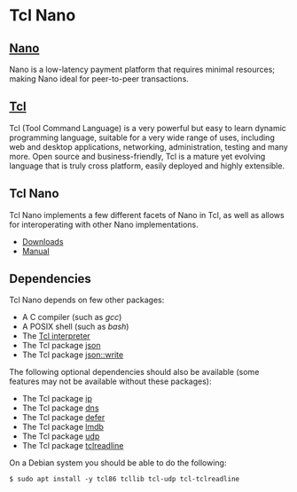 Tcl Nano
========

[Nano](https://nano.org)
------------------------
Nano is a low-latency payment platform that requires minimal resources; making Nano ideal for peer-to-peer transactions.

[Tcl](https://www.tcl-lang.org/)
--------------------------------
Tcl (Tool Command Language) is a very powerful but easy to learn dynamic programming language, suitable for a very wide range of uses, including web and desktop applications, networking, administration, testing and many more. Open source and business-friendly, Tcl is a mature yet evolving language that is truly cross platform, easily deployed and highly extensible.

Tcl Nano
--------
Tcl Nano implements a few different facets of Nano in Tcl, as well as allows
for interoperating with other Nano implementations.

   - [Downloads](/wiki/Downloads)
   - [Manual](/wiki/Manual)

Dependencies
------------
Tcl Nano depends on few other packages:

   - A C compiler (such as _gcc_)
   - A POSIX shell (such as _bash_)
   - The [Tcl interpreter](https://www.tcl-lang.org/)
   - The Tcl package [json](https://core.tcl.tk/tcllib/dir?ci=trunk&name=modules/json&type=tree)
   - The Tcl package [json::write](https://core.tcl.tk/tcllib/dir?ci=trunk&name=modules/json&type=tree)

The following optional dependencies should also be available (some features may not be
available without these packages):
   - The Tcl package [ip](https://core.tcl.tk/tcllib/dir?ci=trunk&name=modules/dns&type=tree)
   - The Tcl package [dns](https://core.tcl.tk/tcllib/dir?ci=trunk&name=modules/dns&type=tree)
   - The Tcl package [defer](https://core.tcl.tk/tcllib/dir?ci=trunk&name=modules/defer&type=tree)
   - The Tcl package [lmdb](https://github.com/ray2501/tcl-lmdb)
   - The Tcl package [udp](http://tcludp.sourceforge.net/)
   - The Tcl package [tclreadline](http://tclreadline.sourceforge.net/)

On a Debian system you should be able to do the following:

```
$ sudo apt install -y tcl86 tcllib tcl-udp tcl-tclreadline
```
